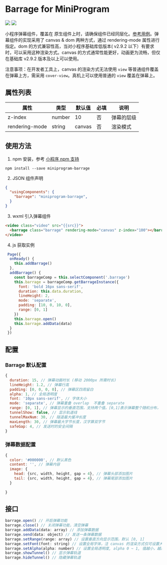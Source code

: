 # Barrage for MiniProgram

[![](https://img.shields.io/npm/v/miniprogram-barrage)](https://www.npmjs.com/package/miniprogram-barrage)
[![](https://img.shields.io/npm/l/miniprogram-barrage)](https://github.com/wechat-miniprogram/miniprogram-barrage)

小程序弹幕组件，覆盖在 原生组件上时，请确保组件已经同层化。[参考用例](https://developers.weixin.qq.com/s/FvXaI3mt7EgY)。弹幕组件的实现采用了 canvas & dom 两种方式，通过 rendering-mode 属性进行指定。dom 的方式兼容性高，当对小程序基础库低版本( v2.9.2 以下）有要求时，可以采用这种渲染方式。canvas 的方式通常性能更好，动画更为流畅，但仅在基础库 v2.9.2 版本及以上可以使用。

注意事项：在开发者工具上，canvas 的渲染方式无法使用 `view` 等普通组件覆盖在弹幕上方，需采用 `cover-view`。真机上可以使用普通的 `view` 覆盖在弹幕上。

## 属性列表

| 属性           | 类型   | 默认值 | 必填 | 说明       |
| -------------- | ------ | ------ | ---- | ---------- |
| z-index        | number | 10     | 否   | 弹幕的层级 |
| rendering-mode | string | canvas | 否   | 渲染模式   |


## 使用方法
1. npm 安装，参考 [小程序 npm 支持](https://developers.weixin.qq.com/miniprogram/dev/devtools/npm.html)

```
npm install --save miniprogram-barrage
```

2. JSON 组件声明
```json
{
  "usingComponents": {
    "barrage": "miniprogram-barrage",
  }
}

```

3. wxml 引入弹幕组件
```html
<video class="video" src="{{src}}">
  <barrage class="barrage" rendering-mode="canvas" z-index="100"></barrage>
</video>
```

4. js 获取实例
```js
 Page({
  onReady() {
    this.addBarrage()
  },
  addBarrage() {
    const barrageComp = this.selectComponent('.barrage')
    this.barrage = barrageComp.getBarrageInstance({
      font: 'bold 16px sans-serif',
      duration: this.data.duration,
      lineHeight: 2,
      mode: 'separate',
      padding: [10, 0, 10, 0],
      range: [0, 1]
    })
    this.barrage.open()
    this.barrage.addData(data)
  }
 })

```

## 配置
### Barrage 默认配置
```js
{
  duration: 15, // 弹幕动画时长 (移动 2000px 所需时长)
  lineHeight: 1.2, // 弹幕行高
  padding: [0, 0, 0, 0], // 弹幕区四周留白
  alpha: 1, // 全局透明度
  font: '10px sans-serif', // 字体大小
  mode: 'separate', // 弹幕重叠 overlap  不重叠 separate
  range: [0, 1], // 弹幕显示的垂直范围，支持两个值。[0,1]表示弹幕整个随机分布，
  tunnelShow: false, // 显示轨道线
  tunnelMaxNum: 30, // 隧道最大缓冲长度
  maxLength: 30, // 弹幕最大字节长度，汉字算双字节
  safeGap: 4, // 发送时的安全间隔
}
```
### 弹幕数据配置
```js
{
  color: '#000000', // 默认黑色
  content: '', // 弹幕内容
  image: {
    head: {src, width, height, gap = 4}, // 弹幕头部添加图片
    tail: {src, width, height, gap = 4}, // 弹幕尾部添加图片
  }
  
}
```

## 接口
```js
barrage.open() // 开启弹幕功能
barrage.close() // 关闭弹幕功能，清空弹幕
barrage.addData(data: array) // 添加弹幕数据
barrage.send(data: object) // 发送一条弹幕数据
barrage.setRange(range: array) // 设置垂直方向显示范围，默认 [0, 1]
barrage.setFont(font: string) // 设置全局字体，注 canvas 的渲染方式仅可设置大小，不支持字体设置
barrage.setAlpha(alpha: number) // 设置全局透明度, alpha 0 ~ 1, 值越小，越透明
barrage.showTunnel() // 显示弹幕轨道
barrage.hideTunnel() // 隐藏弹幕轨道
```
